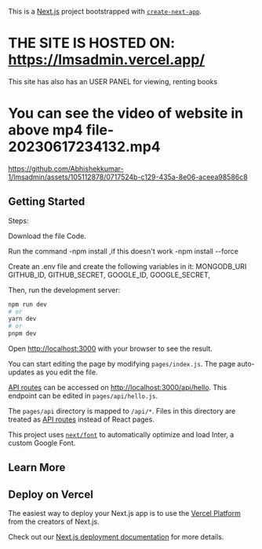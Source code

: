 This is a [Next.js](https://nextjs.org/) project bootstrapped with [`create-next-app`](https://github.com/vercel/next.js/tree/canary/packages/create-next-app).

# THE SITE IS HOSTED ON: https://lmsadmin.vercel.app/

This site has also has an USER PANEL for viewing, renting books

# You can see the video of website in above mp4 file- 20230617234132.mp4

https://github.com/Abhishekkumar-1/lmsadmin/assets/105112878/0717524b-c129-435a-8e06-aceea98586c8


## Getting Started

Steps:

Download the file Code.

Run the command 
    -npm install ,if this doesn't work
    -npm install --force
    
Create an .env file and create the following variables in it:
MONGODB_URI
GITHUB_ID,
GITHUB_SECRET,
GOOGLE_ID,
GOOGLE_SECRET,

Then, run the development server:
```bash
npm run dev
# or
yarn dev
# or
pnpm dev
```


Open [http://localhost:3000](http://localhost:3000) with your browser to see the result.

You can start editing the page by modifying `pages/index.js`. The page auto-updates as you edit the file.

[API routes](https://nextjs.org/docs/api-routes/introduction) can be accessed on [http://localhost:3000/api/hello](http://localhost:3000/api/hello). This endpoint can be edited in `pages/api/hello.js`.

The `pages/api` directory is mapped to `/api/*`. Files in this directory are treated as [API routes](https://nextjs.org/docs/api-routes/introduction) instead of React pages.

This project uses [`next/font`](https://nextjs.org/docs/basic-features/font-optimization) to automatically optimize and load Inter, a custom Google Font.

## Learn More



## Deploy on Vercel

The easiest way to deploy your Next.js app is to use the [Vercel Platform](https://vercel.com/new?utm_medium=default-template&filter=next.js&utm_source=create-next-app&utm_campaign=create-next-app-readme) from the creators of Next.js.

Check out our [Next.js deployment documentation](https://nextjs.org/docs/deployment) for more details.
